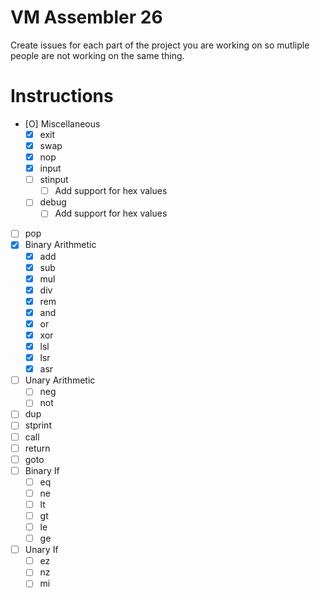 # VM Assembler 26

Create issues for each part of the project you are working on so mutliple people are not working on the same thing.

# Instructions
- [O] Miscellaneous
    - [X] exit
    - [X] swap
    - [X] nop
    - [X] input
    - [ ] stinput
        - [ ] Add support for hex values
    - [ ] debug
        - [ ] Add support for hex values
- [ ] pop
- [X] Binary Arithmetic
    - [X] add
    - [X] sub
    - [X] mul
    - [X] div
    - [X] rem
    - [X] and
    - [X] or
    - [X] xor
    - [X] lsl
    - [X] lsr
    - [X] asr
- [ ] Unary Arithmetic
    - [ ] neg
    - [ ] not
- [ ] dup
- [ ] stprint
- [ ] call
- [ ] return
- [ ] goto
- [ ] Binary If
    - [ ] eq
    - [ ] ne
    - [ ] lt
    - [ ] gt
    - [ ] le
    - [ ] ge
- [ ] Unary If
    - [ ] ez
    - [ ] nz
    - [ ] mi

